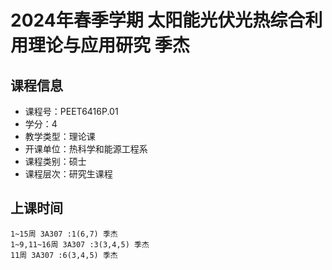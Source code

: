 # 2024年春季学期 太阳能光伏光热综合利用理论与应用研究 季杰






## 课程信息

- 课程号：PEET6416P.01
- 学分：4
- 教学类型：理论课
- 开课单位：热科学和能源工程系
- 课程类别：硕士
- 课程层次：研究生课程

## 上课时间

```
1~15周 3A307 :1(6,7) 季杰
1~9,11~16周 3A307 :3(3,4,5) 季杰
11周 3A307 :6(3,4,5) 季杰
```

